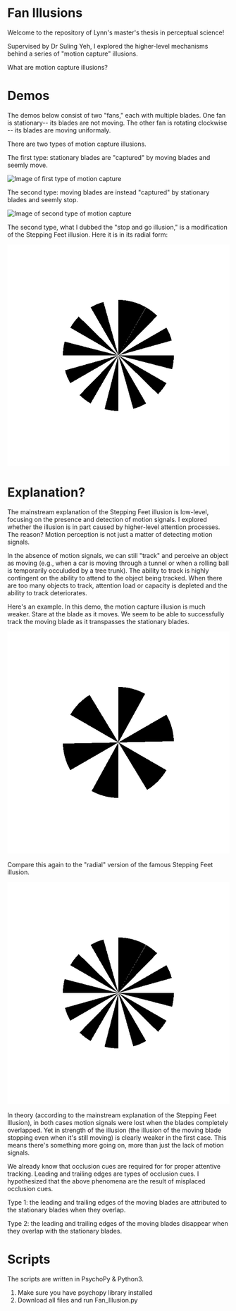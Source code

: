 # Fan Illusions
Welcome to the repository of Lynn's master's thesis in perceptual science! 

Supervised by Dr Suling Yeh, I explored the higher-level mechanisms behind a series of "motion capture" illusions. 

What are motion capture illusions?

# Demos

The demos below consist of two "fans," each with multiple blades. 
One fan is stationary-- its blades are not moving. 
The other fan is rotating clockwise -- its blades are moving uniformaly. 

There are two types of motion capture illusions.

The first type: stationary blades are "captured" by moving blades and seemly move. 

![Image of first type of motion capture](6x12.gif)

The second type: moving blades are instead "captured" by stationary blades and seemly stop. 

![Image of second type of motion capture](6x6.gif)

The second type, what I dubbed the "stop and go illusion," is a modification of the Stepping Feet illusion. Here it is in its radial form: 

![Image of radial stepping feet illusion](radial_stepping_feet.gif)

# Explanation?

The mainstream explanation of the Stepping Feet illusion is low-level, focusing on the presence and detection of motion signals. I explored whether the illusion is in part caused by higher-level attention processes. The reason? Motion perception is not just a matter of detecting motion signals. 

In the absence of motion signals, we can still "track" and perceive an object as moving  (e.g., when a car is moving through a tunnel or when a rolling ball is temporarily occuluded by a tree trunk). The ability to track is highly contingent on the ability to attend to the object being tracked. When there are too many objects to track, attention load or capacity is depleted and the ability to track deteriorates. 

Here's an example. In this demo, the motion capture illusion is much weaker. Stare at the blade as it moves. We seem to be able to successfully track the moving blade as it transpasses the stationary blades.  

![Image of single blade moving across multiple blades](12x1.gif)

Compare this again to the "radial" version of the famous Stepping Feet illusion. 

![Image of radial stepping feet illusion](radial_stepping_feet.gif)

In theory (according to the mainstream explanation of the Stepping Feet Illusion), in both cases motion signals were lost when the blades completely overlapped. Yet in strength of the illusion (the illusion of the moving blade stopping even when it's still moving) is clearly weaker in the first case. This means there's something more going on, more than just the lack of motion signals. 

We already know that occlusion cues are required for for proper attentive tracking. Leading and trailing edges are types of occlusion cues. I hypothesized that the above phenomena are the result of misplaced occlusion cues. 

Type 1: the leading and trailing edges of the moving blades are attributed to the stationary blades when they overlap.

Type 2: the leading and trailing edges of the moving blades disappear when they overlap with the stationary blades. 


# Scripts

The scripts are written in PsychoPy & Python3. 

1. Make sure you have psychopy library installed 
2. Download all files and run Fan_Illusion.py 
